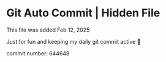 # Git Auto Commit | Hidden File

This file was added Feb 12, 2025

Just for fun and keeping my daily git commit active 🤪

commit number: 644648

